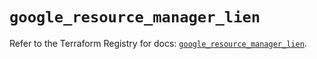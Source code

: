 # `google_resource_manager_lien`

Refer to the Terraform Registry for docs: [`google_resource_manager_lien`](https://registry.terraform.io/providers/hashicorp/google-beta/6.11.1/docs/resources/google_resource_manager_lien).
